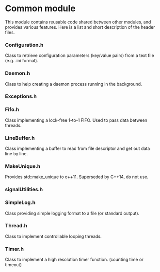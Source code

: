 # Common module

This module contains reusable code shared between other modules,
and provides various features.
Here is a list and short description of the header files.


### Configuration.h

Class to retrieve configuration parameters (key/value pairs) from a text file (e.g. .ini format).

### Daemon.h

Class to help creating a daemon process running in the background.

### Exceptions.h

### Fifo.h

Class implementing  a lock-free 1-to-1 FIFO.
Used to pass data between threads.

### LineBuffer.h

Class implementing a buffer to read from file descriptor and get out data line by line.

### MakeUnique.h

Provides std::make_unique to c++11. Superseded by C++14, do not use.

### signalUtilities.h

### SimpleLog.h

Class providing simple logging format to a file (or standard output).

### Thread.h

Class to implement controllable looping threads.

### Timer.h

Class to implement a high resolution timer function.
(counting time or timeout)
